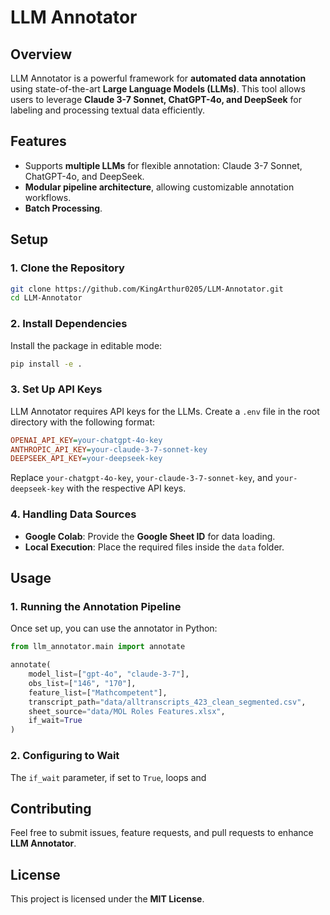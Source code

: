 # LLM Annotator

## Overview
LLM Annotator is a powerful framework for **automated data annotation** using state-of-the-art **Large Language Models (LLMs)**. This tool allows users to leverage **Claude 3-7 Sonnet, ChatGPT-4o, and DeepSeek** for labeling and processing textual data efficiently. 

## Features
- Supports **multiple LLMs** for flexible annotation: Claude 3-7 Sonnet, ChatGPT-4o, and DeepSeek.
- **Modular pipeline architecture**, allowing customizable annotation workflows.
- **Batch Processing**.

## Setup
### 1. Clone the Repository
```bash
git clone https://github.com/KingArthur0205/LLM-Annotator.git
cd LLM-Annotator
```

### 2. Install Dependencies
Install the package in editable mode:
```bash
pip install -e .
```

### 3. Set Up API Keys
LLM Annotator requires API keys for the LLMs. Create a `.env` file in the root directory with the following format:
```ini
OPENAI_API_KEY=your-chatgpt-4o-key
ANTHROPIC_API_KEY=your-claude-3-7-sonnet-key
DEEPSEEK_API_KEY=your-deepseek-key
```
Replace `your-chatgpt-4o-key`, `your-claude-3-7-sonnet-key`, and `your-deepseek-key` with the respective API keys.

### 4. Handling Data Sources
- **Google Colab**: Provide the **Google Sheet ID** for data loading.
- **Local Execution**: Place the required files inside the `data` folder.

## Usage
### 1. Running the Annotation Pipeline
Once set up, you can use the annotator in Python:
```python
from llm_annotator.main import annotate

annotate(
    model_list=["gpt-4o", "claude-3-7"],
    obs_list=["146", "170"],
    feature_list=["Mathcompetent"],
    transcript_path="data/alltranscripts_423_clean_segmented.csv",
    sheet_source="data/MOL Roles Features.xlsx",
    if_wait=True
)
```

### 2. Configuring to Wait
The ```if_wait``` parameter, if set to ```True```, loops and 

## Contributing
Feel free to submit issues, feature requests, and pull requests to enhance **LLM Annotator**.

## License
This project is licensed under the **MIT License**.